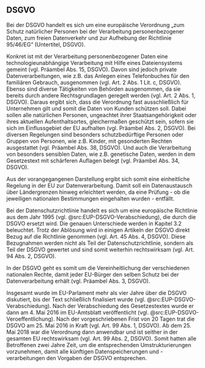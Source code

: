## DSGVO

Bei der DSGVO handelt es sich um eine europäische Verordnung „zum Schutz natürlicher Personen bei der Verarbeitung personenbezogener Daten, zum freien Datenverkehr und zur Aufhebung der Richtlinie 95/46/EG“ (Untertitel, DSGVO).

Konkret ist mit der Verarbeitung personenbezogener Daten eine technologieunabhängige Verarbeitung mit Hilfe eines Dateiensystems gemeint (vgl. Präambel Abs. 15, DSGVO). Davon sind jedoch private Datenverarbeitungen, wie z.B. das Anlegen eines Telefonbuches für den familiären Gebrauch, ausgenommen (vgl. Art. 2 Abs. 1 Lit. c, DSGVO). Ebenso sind diverse Tätigkeiten von Behörden ausgenommen, da sie bereits durch andere Rechtsgrundlagen geregelt werden (vgl. Art. 2 Abs. 1, DSGVO). Daraus ergibt sich, dass die Verordnung fast ausschließlich für Unternehmen gilt und somit die Daten von Kunden schützen soll. Dabei sollen alle natürlichen Personen, ungeachtet ihrer Staatsangehörigkeit oder ihres aktuellen Aufenthaltsortes, gleichermaßen geschützt sein, sofern sie sich im Einflussgebiet der EU aufhalten (vgl. Präambel Abs. 2, DSGVO). Bei diversen Regelungen sind besonders schutzbedürftige Personen oder Gruppen von Personen, wie z.B. Kinder, mit gesonderten Rechten ausgestattet (vgl. Präambel Abs. 38, DSGVO). Und auch die Verarbeitung von besonders sensiblen Daten, wie z.B. genetische Daten, werden in dem Gesetzestext mit schärferen Auflagen belegt (vgl. Präambel Abs. 34, DSGVO).

Aus der vorangegangenen Darstellung ergibt sich somit eine einheitliche Regelung in der EU zur Datenverarbeitung. Damit soll ein Datenaustausch über Ländergrenzen hinweg erleichtert werden, da eine Prüfung - ob die jeweiligen nationalen Bestimmungen eingehalten wurden - entfällt.

Bei der Datenschutzrichtlinie handelt es sich um eine europäische Richtlinie aus dem Jahr 1995 (vgl. @src:EUP-DSGVO-Verabschiedung), die durch die DSGVO ersetzt wird. Die genauen Unterschiede werden in Kapitel 3.2 beleuchtet. Trotz der Ablösung wird in einigen Artikeln der DSGVO direkt Bezug auf die Richtlinie genommen (vgl. Art. 45 Abs. 4, DSGVO). Diese Bezugnahmen werden nicht als Teil der Datenschutzrichtlinie, sondern als Teil der DSGVO gewertet und sind somit weiterhin rechtswirksam (vgl. Art. 94 Abs. 2, DSGVO).

In der DSGVO geht es somit um die Vereinheitlichung der verschiedenen nationalen Rechte, damit jeder EU-Bürger den selben Schutz bei der Datenverarbeitung erhält (vgl. Präambel Abs. 3, DSGVO).

Insgesamt wurde im EU-Parlament mehr als vier Jahre über die DSGVO diskutiert, bis der Text schließlich finalisiert wurde (vgl. @src:EUP-DSGVO-Verabschiedung). Nach der Verabschiedung des Gesetzestextes wurde er dann am 4. Mai 2016 im EU-Amtsblatt veröffentlicht (vgl. @src:EUP-DSGVO-Veroeffentlichung). Nach der vorgeschriebenen Frist von 20 Tagen trat die DSGVO am 25. Mai 2016 in Kraft (vgl. Art. 99 Abs. 1, DSGVO). Ab dem 25. Mai 2018 war die Verordnung dann anwendbar und ist seither in der gesamten EU rechtswirksam (vgl. Art. 99 Abs. 2, DSGVO). Somit hatten alle Betroffenen zwei Jahre Zeit, um die entsprechenden Umstrukturierungen vorzunehmen, damit alle künftigen Datenspeicherungen und -verarbeitungen den Vorgaben der DSGVO entsprechen.
